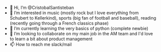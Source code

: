 - 👋 Hi, I’m @CristobalSantisteban
- 👀 I’m interested in music (mostly rock but I love everything from Schubert to Kellerkind), sports (big fan of football and baseball), reading (recently going through a French classics phase)
- 🌱 I’m currently learning the very basics of python (complete newbie)
- 💞️ I’m looking to collaborate on my main job in the AM team and I'd love to learn a bit about product management
- 📫 How to reach me slack/mail

<!---
CristobalSantisteban/CristobalSantisteban is a ✨ special ✨ repository because its `README.md` (this file) appears on your GitHub profile.
You can click the Preview link to take a look at your changes.
--->
